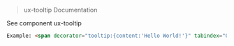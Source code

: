 > ux-tooltip Documentation

See component ux-tooltip

```HTML
Example: <span decorator="tooltip:{content:'Hello World!'}" tabindex="0">tooltip</span>
```
